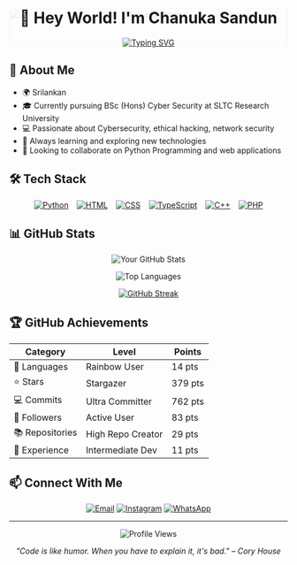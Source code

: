 <!-- Watermark Background -->
<div style="position: relative; text-align: center;">
  <img src="Cybersecurity Professional Chanuka Sandun.png" 
       alt="Hacker Banner" 
       style="width:100%; opacity:0.1; position:absolute; top:0; left:0; z-index:-1;" />

  <div align="center" style="position: relative; z-index: 1;">
    
# 👋 Hey World! I'm Chanuka Sandun

[![Typing SVG](https://readme-typing-svg.herokuapp.com?font=Fira+Code&pause=1000&width=435&lines=Cybersecurity+Enthusiast;Open+Source+Contributor)](https://git.io/typing-svg)

  </div>
</div>

## 🚀 About Me

- 🌍 Srilankan
- 🎓 Currently pursuing BSc (Hons) Cyber Security at SLTC Research University
- 💻 Passionate about Cybersecurity, ethical hacking, network security
- 🌱 Always learning and exploring new technologies
- 🔭 Looking to collaborate on Python Programming and web applications

## 🛠️ Tech Stack

<div align="center" style="display: flex; gap: 15px; flex-wrap: wrap; justify-content: center;">

  <!-- Python Badge with Hover Preview -->
  <div class="tooltip">
    <a href="https://github.com/chanuka8?tab=repositories&q=&type=&language=Python" target="_blank">
      <img src="https://img.shields.io/badge/Python-3776AB?style=for-the-badge&logo=python&logoColor=white" alt="Python">
    </a>
    <span class="tooltiptext">
      <b>Top Python Repos:</b><br>
      • CyberSecurity-Tools<br>
      • Python-Scripts<br>
      • WebScraper
    </span>
  </div>

  <!-- HTML Badge with Hover Preview -->
  <div class="tooltip">
    <a href="https://github.com/chanuka8?tab=repositories&q=&type=&language=HTML" target="_blank">
      <img src="https://img.shields.io/badge/HTML5-E34F26?style=for-the-badge&logo=html5&logoColor=white" alt="HTML">
    </a>
    <span class="tooltiptext">
      <b>Top HTML Repos:</b><br>
      • PortfolioWebsite<br>
      • LandingPage<br>
      • WebTemplates
    </span>
  </div>

  <!-- CSS Badge -->
  <div class="tooltip">
    <a href="https://github.com/chanuka8?tab=repositories&q=&type=&language=CSS" target="_blank">
      <img src="https://img.shields.io/badge/CSS3-1572B6?style=for-the-badge&logo=css3&logoColor=white" alt="CSS">
    </a>
    <span class="tooltiptext">
      <b>Top CSS Repos:</b><br>
      • PortfolioWebsite<br>
      • WebAnimations<br>
      • StyledComponents
    </span>
  </div>

  <!-- TypeScript Badge -->
  <div class="tooltip">
    <a href="https://github.com/chanuka8?tab=repositories&q=&type=&language=TypeScript" target="_blank">
      <img src="https://img.shields.io/badge/TypeScript-007ACC?style=for-the-badge&logo=typescript&logoColor=white" alt="TypeScript">
    </a>
    <span class="tooltiptext">
      <b>Top TypeScript Repos:</b><br>
      • WebAppTS<br>
      • ReactProjects<br>
      • APIClients
    </span>
  </div>

  <!-- C++ Badge -->
  <div class="tooltip">
    <a href="https://github.com/chanuka8?tab=repositories&q=&type=&language=C%2B%2B" target="_blank">
      <img src="https://img.shields.io/badge/C++-00599C?style=for-the-badge&logo=cplusplus&logoColor=white" alt="C++">
    </a>
    <span class="tooltiptext">
      <b>Top C++ Repos:</b><br>
      • GameEngine<br>
      • Algorithms<br>
      • DataStructures
    </span>
  </div>

  <!-- PHP Badge -->
  <div class="tooltip">
    <a href="https://github.com/chanuka8?tab=repositories&q=&type=&language=PHP" target="_blank">
      <img src="https://img.shields.io/badge/PHP-777BB4?style=for-the-badge&logo=php&logoColor=white" alt="PHP">
    </a>
    <span class="tooltiptext">
      <b>Top PHP Repos:</b><br>
      • CMSProjects<br>
      • PHPWebApps<br>
      • BackendScripts
    </span>
  </div>

</div>

<!-- Tooltip CSS -->
<style>
.tooltip {
  position: relative;
  display: inline-block;
  cursor: pointer;
}

.tooltip .tooltiptext {
  visibility: hidden;
  width: 200px;
  background-color: #111;
  color: #fff;
  text-align: left;
  border-radius: 6px;
  padding: 10px;
  position: absolute;
  z-index: 10;
  bottom: 125%;
  left: 50%;
  transform: translateX(-50%);
  opacity: 0;
  transition: opacity 0.3s;
  font-size: 12px;
  line-height: 1.4;
}

.tooltip:hover .tooltiptext {
  visibility: visible;
  opacity: 1;
}
</style>

## 📊 GitHub Stats

<div align="center">

![Your GitHub Stats](https://github-readme-stats.vercel.app/api?username=chanuka8&show_icons=true&theme=tokyonight)

![Top Languages](https://github-readme-stats.vercel.app/api/top-langs/?username=chanuka8&layout=compact&theme=tokyonight)

[![GitHub Streak](https://streak-stats.demolab.com?user=chanuka8&theme=tokyonight)](https://git.io/streak-stats)

</div>

## 🏆 GitHub Achievements

<div align="center">

| Category | Level | Points |
|----------|--------|---------|
| 🌈 Languages | Rainbow User | 14 pts |
| ⭐ Stars | Stargazer | 379 pts |
| 💻 Commits | Ultra Committer | 762 pts |
| 👥 Followers | Active User | 83 pts |
| 📚 Repositories | High Repo Creator | 29 pts |
| 💼 Experience | Intermediate Dev | 11 pts |

</div>

## 📫 Connect With Me

<div align="center">

[![Email](https://img.shields.io/badge/Email-D14836?style=for-the-badge&logo=gmail&logoColor=white)](mailto:chanuka12sandun@gmail.com)
[![Instagram](https://img.shields.io/badge/Instagram-E4405F?style=for-the-badge&logo=instagram&logoColor=white)](https://www.instagram.com/chanuka__sandun/profilecard/)
[![WhatsApp](https://img.shields.io/badge/WhatsApp-25D366?style=for-the-badge&logo=whatsapp&logoColor=white)](https://wa.me/+94702200735)

</div>

---

<div align="center">

![Profile Views](https://komarev.com/ghpvc/?username=chanuka8&color=blueviolet)

*"Code is like humor. When you have to explain it, it's bad." – Cory House*

</div>
